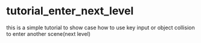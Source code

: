 # tutorial_enter_next_level
this is a simple tutorial to show case how to use key input or object collision to enter another scene(next level)
